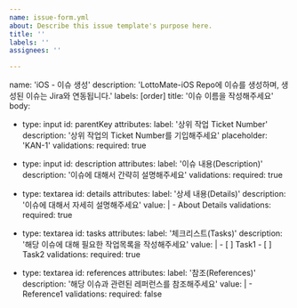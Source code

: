 ```yaml
---
name: issue-form.yml
about: Describe this issue template's purpose here.
title: ''
labels: ''
assignees: ''

---
```


name: 'iOS - 이슈 생성'
description: 'LottoMate-iOS Repo에 이슈를 생성하며, 생성된 이슈는 Jira와 연동됩니다.'
labels: [order]
title: '이슈 이름을 작성해주세요'
body:
  - type: input
    id: parentKey
    attributes:
      label: '상위 작업 Ticket Number'
      description: '상위 작업의 Ticket Number를 기입해주세요'
      placeholder: 'KAN-1'
    validations:
      required: true

  - type: input
    id: description
    attributes:
      label: '이슈 내용(Description)'
      description: '이슈에 대해서 간략히 설명해주세요'
    validations:
      required: true

  - type: textarea
    id: details
    attributes:
      label: '상세 내용(Details)'
      description: '이슈에 대해서 자세히 설명해주세요'
      value: |
        - About Details
    validations:
      required: true

  - type: textarea
    id: tasks
    attributes:
      label: '체크리스트(Tasks)'
      description: '해당 이슈에 대해 필요한 작업목록을 작성해주세요'
      value: |
        - [ ] Task1
        - [ ] Task2
    validations:
      required: true

  - type: textarea
    id: references
    attributes:
      label: '참조(References)'
      description: '해당 이슈과 관련된 레퍼런스를 참조해주세요'
      value: |
        - Reference1
    validations:
      required: false
